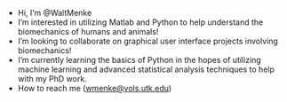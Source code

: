 - Hi, I’m @WaltMenke
- I’m interested in utilizing Matlab and Python to help understand the biomechanics of humans and animals!
- I’m looking to collaborate on graphical user interface projects involving biomechanics!
- I’m currently learning the basics of Python in the hopes of utilizing machine learning and advanced statistical analysis techniques to help with my PhD work. 
- How to reach me (wmenke@vols.utk.edu)

<!---
WaltMenke/WaltMenke is a ✨ special ✨ repository because its `README.md` (this file) appears on your GitHub profile.
You can click the Preview link to take a look at your changes.
--->
